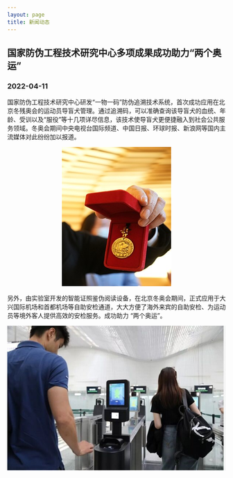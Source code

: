 ```yaml
---
layout: page
title: 新闻动态
---
```

<!--
 * @Author: Conghao Wong
 * @Date: 2023-03-12 10:46:57
 * @LastEditors: Conghao Wong
 * @LastEditTime: 2023-03-12 10:53:12
 * @Description: file content
 * @Github: https://cocoon2wong.github.io
 * Copyright 2023 Conghao Wong, All Rights Reserved.
-->

## 国家防伪工程技术研究中心多项成果成功助力“两个奥运”

### 2022-04-11

国家防伪工程技术研究中心研发“一物一码”防伪追溯技术系统，首次成功应用在北京冬残奥会的运动员导盲犬管理。通过追溯码，可以准确查询该导盲犬的血统、年龄、受训以及“服役”等十几项详尽信息，该技术使导盲犬更便捷融入到社会公共服务领域。冬奥会期间中央电视台国际频道、中国日报、环球时报、新浪网等国内主流媒体对此纷纷加以报道。

<div align="center">
     <img src="/assets/img/news/2022-04-11-0.jpg">
</div>

另外，由实验室开发的智能证照鉴伪阅读设备，在北京冬奥会期间，正式应用于大兴国际机场和首都机场等自助安检通道，大大方便了海外来宾的自助安检、为运动员等境外客人提供高效的安检服务。成功助力 “两个奥运”。

<div align="center">
     <img src="/assets/img/news/2022-04-11-1.jpg">
</div>
